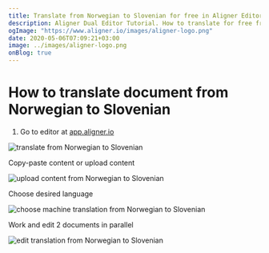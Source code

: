 ```yaml
---
title: Translate from Norwegian to Slovenian for free in Aligner Editor
description: Aligner Dual Editor Tutorial. How to translate for free from Norwegian to Slovenian. Aligner is multilingual document management platform. 
ogImage: "https://www.aligner.io/images/aligner-logo.png"
date: 2020-05-06T07:09:21+03:00
image: ../images/aligner-logo.png
onBlog: true
---
```


# How to translate document from Norwegian to Slovenian

1. Go to editor at [app.aligner.io](https://app.aligner.io "Aligner App web page")

![translate from Norwegian to Slovenian](../aligner-blank-editor.png "translate from Norwegian to Slovenian")

Copy-paste content or upload content

![upload content from Norwegian to Slovenian](../aligner-uploaded-document.png "upload content from Norwegian to Slovenian")

Choose desired language

![choose machine translation from Norwegian to Slovenian](../aligner-language-dropdown.png "choose machine translation from Norwegian to Slovenian")

Work and edit 2 documents in parallel

![edit translation from Norwegian to Slovenian](../aligner-double-sitded-editor.png "edit translation from Norwegian to Slovenian")


